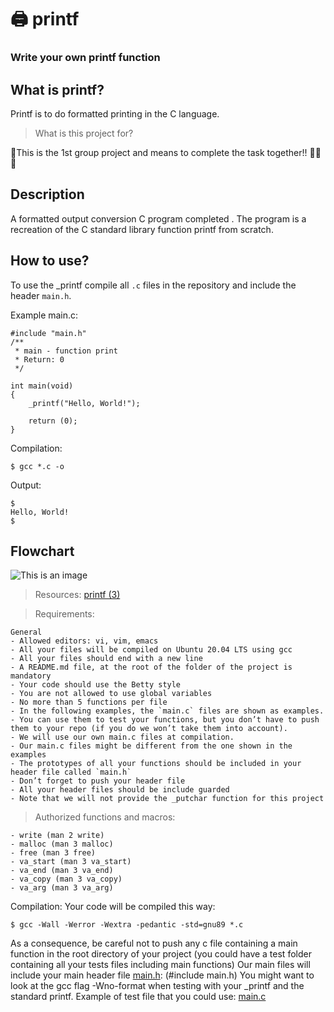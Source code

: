 # :printer: printf
### Write your own printf function

## What is printf? ##

Printf is to do formatted printing in the C language.


> What is this project for?

:couple:This is the 1st group project and means to complete the task together!! :couple::couple::couple:

## Description ##
A formatted output conversion C program completed .
The program is a recreation of the C standard library function printf from scratch.

## How to use? ##
To use the _printf compile all `.c` files in the repository and include the header `main.h`.

Example main.c:
```
#include "main.h"
/**
 * main - function print
 * Return: 0
 */

int main(void)
{
    _printf("Hello, World!");

    return (0);
}
```
Compilation:
```
$ gcc *.c -o
```
Output:
```
$
Hello, World!
$
```
## Flowchart ##

![This is an image](https://user-images.githubusercontent.com/69083631/158465780-cb509342-8788-4d8e-bd28-93ea99dd0b85.jpg)



> Resources:
[printf (3)](https://github.com/gregcdjm/printf/edit/main/man_3_printf)


> Requirements:
```
General
- Allowed editors: vi, vim, emacs
- All your files will be compiled on Ubuntu 20.04 LTS using gcc
- All your files should end with a new line
- A README.md file, at the root of the folder of the project is mandatory
- Your code should use the Betty style
- You are not allowed to use global variables
- No more than 5 functions per file
- In the following examples, the `main.c` files are shown as examples.
- You can use them to test your functions, but you don’t have to push them to your repo (if you do we won’t take them into account).
- We will use our own main.c files at compilation.
- Our main.c files might be different from the one shown in the examples
- The prototypes of all your functions should be included in your header file called `main.h`
- Don’t forget to push your header file
- All your header files should be include guarded
- Note that we will not provide the _putchar function for this project
```
> Authorized functions and macros:
```
- write (man 2 write)
- malloc (man 3 malloc)
- free (man 3 free)
- va_start (man 3 va_start)
- va_end (man 3 va_end)
- va_copy (man 3 va_copy)
- va_arg (man 3 va_arg)
```
Compilation:
Your code will be compiled this way:
```
$ gcc -Wall -Werror -Wextra -pedantic -std=gnu89 *.c
```
As a consequence, be careful not to push any c file containing a main function in the root directory of your project (you could have a test folder containing all your tests files including main functions)
Our main files will include your main header file [main.h](https://github.com/gregcdjm/printf/edit/main/main.h): (#include main.h)
You might want to look at the gcc flag -Wno-format when testing with your _printf and the standard printf. Example of test file that you could use: [main.c](https://github.com/gregcdjm/printf/edit/main/main.c)
